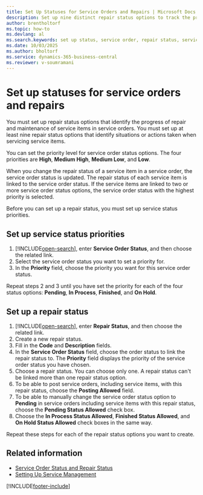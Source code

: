 ```yaml
---
title: Set Up Statuses for Service Orders and Repairs | Microsoft Docs
description: Set up nine distinct repair status options to track the progress of service item repairs and maintenance in service orders.
author: brentholtorf
ms.topic: how-to
ms.devlang: al
ms.search.keywords: set up status, service order, repair status, service order status, repair status options, status options, service item status
ms.date: 10/03/2025
ms.author: bholtorf
ms.service: dynamics-365-business-central
ms.reviewer: v-soumramani
---
```


# Set up statuses for service orders and repairs

You must set up repair status options that identify the progress of repair and maintenance of service items in service orders. You must set up at least nine repair status options that identify situations or actions taken when servicing service items.  

You can set the priority level for service order status options. The four priorities are **High**, **Medium High**, **Medium Low**, and **Low**.  

When you change the repair status of a service item in a service order, the service order status is updated. The repair status of each service item is linked to the service order status. If the service items are linked to two or more service order status options, the service order status with the highest priority is selected.  

Before you can set up a repair status, you must set up service status priorities.

## Set up service status priorities

1. [!INCLUDE[open-search](includes/open-search.md)], enter **Service Order Status**, and then choose the related link.  
2. Select the service order status you want to set a priority for.  
3. In the **Priority** field, choose the priority you want for this service order status.  

Repeat steps 2 and 3 until you have set the priority for each of the four status options: **Pending**, **In Process**, **Finished**, and **On Hold**.  

## Set up a repair status

1. [!INCLUDE[open-search](includes/open-search.md)], enter **Repair Status**, and then choose the related link.
2. Create a new repair status.  
3. Fill in the **Code** and **Description** fields.  
4. In the **Service Order Status** field, choose the order status to link the repair status to. The **Priority** field displays the priority of the service order status you have chosen.  
5. Choose a repair status. You can choose only one. A repair status can't be linked more than one repair status option.  
6. To be able to post service orders, including service items, with this repair status, choose the **Posting Allowed** field.  
7. To be able to manually change the service order status option to **Pending** in service orders including service items with this repair status, choose the **Pending Status Allowed** check box.  
8. Choose the **In Process Status Allowed**, **Finished Status Allowed**, and **On Hold Status Allowed** check boxes in the same way.

Repeat these steps for each of the repair status options you want to create.

## Related information

- [Service Order Status and Repair Status](service-service-order-status-and-repair-status.md)  
- [Setting Up Service Management](service-setup-service.md)  

[!INCLUDE[footer-include](includes/footer-banner.md)]
